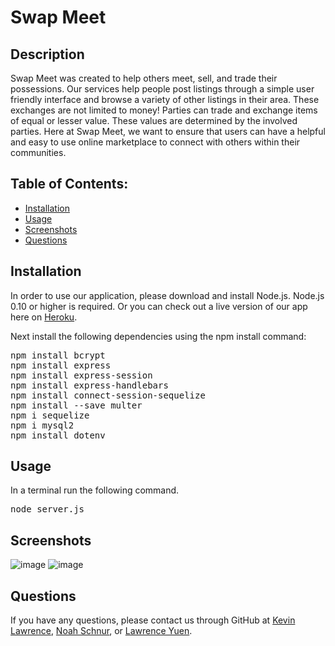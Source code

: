 # Swap Meet

## Description
Swap Meet was created to help others meet, sell, and trade their possessions. Our services help people post listings through a simple user friendly interface and browse a variety of other listings in their area. These exchanges are not limited to money! Parties can trade and exchange items of equal or lesser value. These values are determined by the involved parties. Here at Swap Meet, we want to ensure that users can have a helpful and easy to use online marketplace to connect with others within their communities.

    
## Table of Contents:
* [Installation](#installation)
* [Usage](#usage)
* [Screenshots](#screenshots)
* [Questions](#questions)

## Installation

In order to use our application, please download and install Node.js. Node.js 0.10 or higher is required. Or you can check out a live version of our app here on [Heroku](https://serene-brushlands-34437.herokuapp.com/).

Next install the following dependencies using the npm install command:
<pre>
npm install bcrypt
npm install express
npm install express-session
npm install express-handlebars
npm install connect-session-sequelize
npm install --save multer
npm i sequelize
npm i mysql2
npm install dotenv
</pre>

## Usage
In a terminal run the following command.
<pre>
node server.js
</pre>

## Screenshots
![image](https://user-images.githubusercontent.com/64458077/118591571-3be88a80-b759-11eb-8efd-19657817a848.png)
![image](https://user-images.githubusercontent.com/64458077/118591629-591d5900-b759-11eb-86cc-59f4a74dcb90.png)


## Questions
If you have any questions, please contact us through GitHub at [Kevin Lawrence](https://github.com/kingkevin05), [Noah Schnur](https://github.com/noahschnur), or [Lawrence Yuen](https://github.com/lwrnce).
